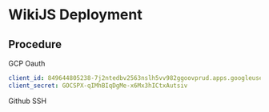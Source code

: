 
# WikiJS Deployment

## Procedure


GCP Oauth
```yaml
client_id: 849644805238-7j2ntedbv2563nslh5vv982ggoovprud.apps.googleusercontent.com 
client_secret: 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
```

Github SSH
```yaml
```
